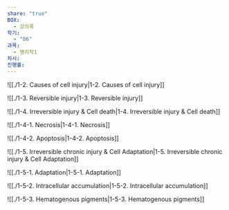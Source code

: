 ```yaml
---
share: "true"
BOX:
  - 강의록
학기:
  - "06"
과목:
  - 병리학1
차시: 
진행률: 
---
```


![[./1-2. Causes of cell injury|1-2. Causes of cell injury]]

![[./1-3. Reversible injury|1-3. Reversible injury]]

![[./1-4. Irreversible injury & Cell death|1-4. Irreversible injury & Cell death]]

![[./1-4-1. Necrosis|1-4-1. Necrosis]]

![[./1-4-2. Apoptosis|1-4-2. Apoptosis]]

![[./1-5. Irreversible chronic injury & Cell Adaptation|1-5. Irreversible chronic injury & Cell Adaptation]]

![[./1-5-1. Adaptation|1-5-1. Adaptation]]

![[./1-5-2. Intracellular accumulation|1-5-2. Intracellular accumulation]]

![[./1-5-3. Hematogenous pigments|1-5-3. Hematogenous pigments]]
